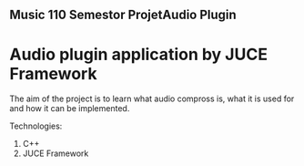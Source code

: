 ## Music 110 Semestor ProjetAudio Plugin
# Audio plugin application by JUCE Framework

The aim of the project is to learn what audio compross is, what it is used for and how it can be implemented.

Technologies: 
1. C++
2. JUCE Framework
